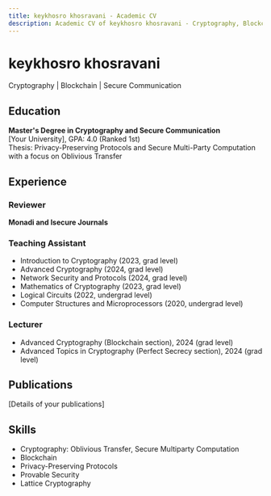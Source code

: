 ```yaml
---
title: keykhosro khosravani - Academic CV
description: Academic CV of keykhosro khosravani - Cryptography, Blockchain, Secure Communication
---
```


# keykhosro khosravani
Cryptography | Blockchain | Secure Communication

## Education
**Master's Degree in Cryptography and Secure Communication**  
[Your University], GPA: 4.0 (Ranked 1st)  
Thesis: Privacy-Preserving Protocols and Secure Multi-Party Computation with a focus on Oblivious Transfer

## Experience

### Reviewer
**Monadi and Isecure Journals**

### Teaching Assistant
- Introduction to Cryptography (2023, grad level)
- Advanced Cryptography (2024, grad level)
- Network Security and Protocols (2024, grad level)
- Mathematics of Cryptography (2023, grad level)
- Logical Circuits (2022, undergrad level)
- Computer Structures and Microprocessors (2020, undergrad level)

### Lecturer
- Advanced Cryptography (Blockchain section), 2024 (grad level)
- Advanced Topics in Cryptography (Perfect Secrecy section), 2024 (grad level)

## Publications
[Details of your publications]

## Skills
- Cryptography: Oblivious Transfer, Secure Multiparty Computation
- Blockchain
- Privacy-Preserving Protocols
- Provable Security
- Lattice Cryptography
